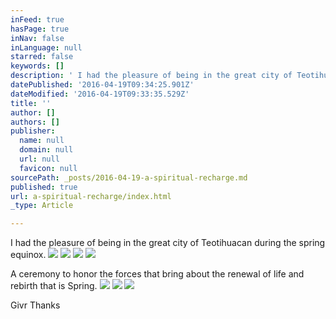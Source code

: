 ```yaml
---
inFeed: true
hasPage: true
inNav: false
inLanguage: null
starred: false
keywords: []
description: ' I had the pleasure of being in the great city of Teotihuacan during the spring equinox.'
datePublished: '2016-04-19T09:34:25.901Z'
dateModified: '2016-04-19T09:33:35.529Z'
title: ''
author: []
authors: []
publisher:
  name: null
  domain: null
  url: null
  favicon: null
sourcePath: _posts/2016-04-19-a-spiritual-recharge.md
published: true
url: a-spiritual-recharge/index.html
_type: Article

---
```

I had the pleasure of being in the great city of Teotihuacan during the spring equinox.
![](https://the-grid-user-content.s3-us-west-2.amazonaws.com/5cf189dd-1440-4a3f-81dc-e86fab6b2794.jpg)
![](https://the-grid-user-content.s3-us-west-2.amazonaws.com/79f5de5e-5c0f-4a37-84ed-bc5bc3cd5bb4.jpg)
![](https://the-grid-user-content.s3-us-west-2.amazonaws.com/5b28dd3f-1b8f-4daa-a190-26bce157fbfa.jpg)
![](https://the-grid-user-content.s3-us-west-2.amazonaws.com/d7254df6-ebc1-4798-b48c-777381fa1e35.jpg)

A ceremony to honor the forces that bring about the renewal of life and rebirth that is Spring.
![](https://the-grid-user-content.s3-us-west-2.amazonaws.com/5b435f5a-448e-4fdf-81b0-abf63b55eb8d.jpg)
![](https://the-grid-user-content.s3-us-west-2.amazonaws.com/da7de6b8-4c5e-4e54-8958-0bfed6b3d2f8.jpg)
![](https://the-grid-user-content.s3-us-west-2.amazonaws.com/780eb305-c291-40bb-a110-06e873b904b0.jpg)

Givr Thanks